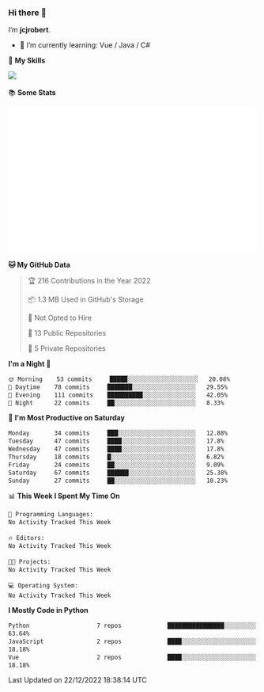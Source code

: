 ### Hi there 👋

I’m **jcjrobert**.

- 🌱 I’m currently learning: Vue / Java / C#

🌟 **My Skills**

![](https://img.shields.io/badge/-Python-3e74a2?style=flat-square&logo=Python&logoColor=fff)

📚 **Some Stats**

![](https://github.com/jcjrobert/github-stats/blob/master/generated/overview.svg)

<!--START_SECTION:waka-->
**🐱 My GitHub Data** 

> 🏆 216 Contributions in the Year 2022
 > 
> 📦 1.3 MB Used in GitHub's Storage 
 > 
> 🚫 Not Opted to Hire
 > 
> 📜 13 Public Repositories 
 > 
> 🔑 5 Private Repositories  
 > 
**I'm a Night 🦉** 

```text
🌞 Morning    53 commits     █████░░░░░░░░░░░░░░░░░░░░   20.08% 
🌆 Daytime    78 commits     ███████░░░░░░░░░░░░░░░░░░   29.55% 
🌃 Evening    111 commits    ██████████░░░░░░░░░░░░░░░   42.05% 
🌙 Night      22 commits     ██░░░░░░░░░░░░░░░░░░░░░░░   8.33%

```
📅 **I'm Most Productive on Saturday** 

```text
Monday       34 commits     ███░░░░░░░░░░░░░░░░░░░░░░   12.88% 
Tuesday      47 commits     ████░░░░░░░░░░░░░░░░░░░░░   17.8% 
Wednesday    47 commits     ████░░░░░░░░░░░░░░░░░░░░░   17.8% 
Thursday     18 commits     █░░░░░░░░░░░░░░░░░░░░░░░░   6.82% 
Friday       24 commits     ██░░░░░░░░░░░░░░░░░░░░░░░   9.09% 
Saturday     67 commits     ██████░░░░░░░░░░░░░░░░░░░   25.38% 
Sunday       27 commits     ██░░░░░░░░░░░░░░░░░░░░░░░   10.23%

```


📊 **This Week I Spent My Time On** 

```text
💬 Programming Languages: 
No Activity Tracked This Week

🔥 Editors: 
No Activity Tracked This Week

🐱‍💻 Projects: 
No Activity Tracked This Week

💻 Operating System: 
No Activity Tracked This Week

```

**I Mostly Code in Python** 

```text
Python                   7 repos             ████████████████░░░░░░░░░   63.64% 
JavaScript               2 repos             ████░░░░░░░░░░░░░░░░░░░░░   18.18% 
Vue                      2 repos             ████░░░░░░░░░░░░░░░░░░░░░   18.18%

```



 Last Updated on 22/12/2022 18:38:14 UTC
<!--END_SECTION:waka-->
